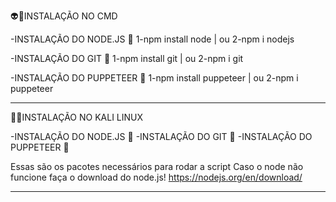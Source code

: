 
👽🌟INSTALAÇÃO NO CMD

-INSTALAÇÃO DO NODE.JS 🎉
1-npm install node | ou
2-npm i nodejs

-INSTALAÇÃO DO GIT 🎉
1-npm install git | ou
2-npm i git

-INSTALAÇÃO DO PUPPETEER 🎉
1-npm install puppeteer | ou
2-npm i puppeteer
___________________________

👾🙊INSTALAÇÃO NO KALI LINUX

-INSTALAÇÃO DO NODE.JS 🎉
-INSTALAÇÃO DO GIT 🎉
-INSTALAÇÃO DO PUPPETEER 🎉

Essas são os pacotes necessários para rodar a script
Caso o node não funcione faça o download do node.js!
https://nodejs.org/en/download/
____________________________
